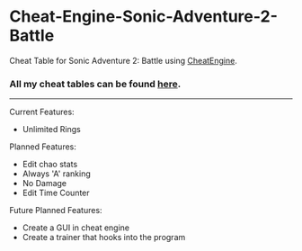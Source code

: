 # Cheat-Engine-Sonic-Adventure-2-Battle
Cheat Table for Sonic Adventure 2: Battle using [CheatEngine](https://www.cheatengine.org).

### All my cheat tables can be found [here](https://github.com/CountDer3k/Cheat-Engine-Projects).
---------

Current Features:
  * Unlimited Rings
  
Planned Features:
  * Edit chao stats
  * Always 'A' ranking 
  * No Damage
  * Edit Time Counter
  
Future Planned Features:
 * Create a GUI in cheat engine
 * Create a trainer that hooks into the program
